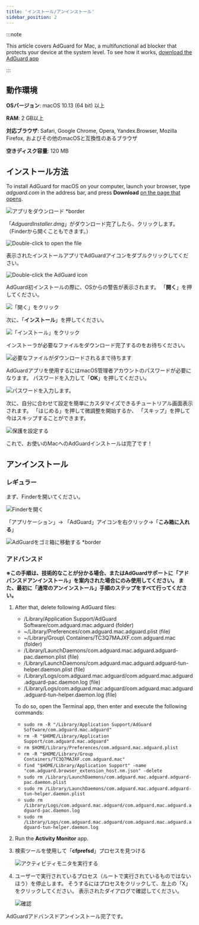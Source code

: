 ```yaml
---
title: 'インストール/アンインストール'
sidebar_position: 2
---
```


:::note

This article covers AdGuard for Mac, a multifunctional ad blocker that protects your device at the system level. To see how it works, [download the AdGuard app](https://adguard.com/download.html?auto=true)

:::

## 動作環境

**OSバージョン**: macOS 10.13 (64 bit) 以上

**RAM**: 2 GB以上

**対応ブラウザ**: Safari, Google Chrome, Opera, Yandex.Browser, Mozilla Firefox, およびその他のmacOSと互換性のあるブラウザ

**空きディスク容量**: 120 MB

## インストール方法

To install AdGuard for macOS on your computer, launch your browser, type _adguard.com_ in the address bar, and press **Download** [on the page that opens](https://adguard.com/download.html?auto=1).

![アプリをダウンロード *border](https://cdn.adguard.com/public/Adguard/kb/installation/Mac/ja/mac-1.png)

「_AdguardInstaller.dmg_」がダウンロード完了したら、クリックします。（Finderから開くこともできます。）

![Double-click to open the file](https://cdn.adguard.com/public/Adguard/kb/installation/Mac/ja/mac-2.png)

表示されたインストールアプリでAdGuardアイコンをダブルクリックしてください。

![Double-click the AdGuard icon](https://cdn.adguard.com/public/Adguard/kb/installation/Mac/ja/mac-3.png)

AdGuard初インストールの際に、OSからの警告が表示されます。 「**開く**」を押してください。

![「開く」をクリック](https://cdn.adguard.com/public/Adguard/kb/installation/Mac/ja/mac-4.png)

次に、「**インストール**」を押してください。

![「インストール」をクリック](https://cdn.adguard.com/public/Adguard/kb/installation/Mac/ja/mac-5.png)

インストーラが必要なファイルをダウンロード完了するのをお待ちください。

![必要なファイルがダウンロードされるまで待ちます](https://cdn.adguard.com/public/Adguard/kb/installation/Mac/ja/mac-6.png)

AdGuardアプリを使用するにはmacOS管理者アカウントのパスワードが必要になります。 パスワードを入力して「**OK**」を押してください。

![パスワードを入力します。](https://cdn.adguard.com/public/Adguard/kb/installation/Mac/ja/mac-7.png)

次に、自分に合わせて設定を簡単にカスタマイズできるチュートリアル画面表示されます。 「はじめる」を押して微調整を開始するか、 「スキップ」を押して今はスキップすることができます。

![保護を設定する](https://cdn.adguard.com/public/Adguard/kb/installation/Mac/ja/mac-8.jpg)

これで、お使いのMacへのAdGuardインストールは完了です！

## アンインストール

### レギュラー
まず、Finderを開いてください。

![Finderを開く](https://cdn.adtidy.org/public/Adguard/En/Articles/howtodelete/finder.png)

「アプリケーション」→ 「AdGuard」アイコンを右クリック→「**こみ箱に入れる**」

![AdGuardをゴミ箱に移動する *border](https://cdn.adguard.com/public/Adguard/kb/installation/Mac/ja/mac-9.jpg)

### アドバンスド

**※この手順は、技術的なことが分かる場合、またはAdGuardサポートに「アドバンスドアンインストール」を案内された場合にのみ使用してください。 また、最初に「通常のアンインストール」手順のステップをすべて行ってください。**

1. After that, delete following AdGuard files:
    - /Library/Application Support/AdGuard Software/com.adguard.mac.adguard (folder)
    - ~/Library/Preferences/com.adguard.mac.adguard.plist (file)
    - ~/Library/Group\ Containers/TC3Q7MAJXF.com.adguard.mac (folder)
    - /Library/LaunchDaemons/com.adguard.mac.adguard.adguard-pac.daemon.plist (file)
    - /Library/LaunchDaemons/com.adguard.mac.adguard.adguard-tun-helper.daemon.plist (file)
    - /Library/Logs/com.adguard.mac.adguard/com.adguard.mac.adguard.adguard-pac.daemon.log (file)
    - /Library/Logs/com.adguard.mac.adguard/com.adguard.mac.adguard.adguard-tun-helper.daemon.log (file)

    To do so, open the Terminal app, then enter and execute the following commands:
    - `sudo rm -R "/Library/Application Support/AdGuard Software/com.adguard.mac.adguard"`
    - `rm -R "$HOME/Library/Application Support/com.adguard.mac.adguard"`
    - `rm $HOME/Library/Preferences/com.adguard.mac.adguard.plist`
    - `rm -R "$HOME/Library/Group Containers/TC3Q7MAJXF.com.adguard.mac"`
    - `find "$HOME/Library/Application Support" -name "com.adguard.browser_extension_host.nm.json" -delete`
    - `sudo rm /Library/LaunchDaemons/com.adguard.mac.adguard.adguard-pac.daemon.plist`
    - `sudo rm /Library/LaunchDaemons/com.adguard.mac.adguard.adguard-tun-helper.daemon.plist`
    - `sudo rm /Library/Logs/com.adguard.mac.adguard/com.adguard.mac.adguard.adguard-pac.daemon.log`
    - `sudo rm /Library/Logs/com.adguard.mac.adguard/com.adguard.mac.adguard.adguard-tun-helper.daemon.log`

1. Run the **Activity Monitor** app.
1. 検索ツールを使用して「**cfprefsd**」プロセスを見つける

    ![アクティビティモニタを実行する](https://cdn.adtidy.org/content/kb/ad_blocker/mac/22.jpg)

1. ユーザーで実行されているプロセス（ルートで実行されているものではないほう）を停止します。 そうするにはプロセスをクリックして、左上の「X」をクリックしてください。 表示されたダイアログで確認してください。

    ![確認](https://cdn.adtidy.org/content/kb/ad_blocker/mac/33.jpg)

AdGuardアドバンスドアンインストール完了です。

